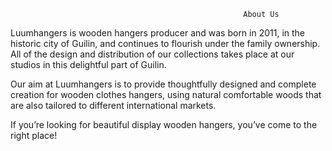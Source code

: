                                                         About Us
Luumhangers is wooden hangers producer and was born in 2011, in the historic city of Guilin, and continues to flourish under the family ownership. All of the design and distribution of our collections takes place at our studios in this delightful part of Guilin.

Our aim at Luumhangers is to provide thoughtfully designed and complete creation for wooden clothes hangers, using natural comfortable woods that are also tailored to different international markets.



If you’re looking for beautiful display wooden hangers, you’ve come to the right place!

